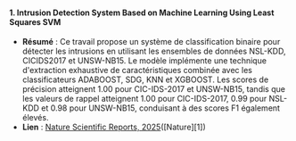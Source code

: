 #### 1. **Intrusion Detection System Based on Machine Learning Using Least Squares SVM**

* **Résumé** : Ce travail propose un système de classification binaire pour détecter les intrusions en utilisant les ensembles de données NSL-KDD, CICIDS2017 et UNSW-NB15. Le modèle implémente une technique d'extraction exhaustive de caractéristiques combinée avec les classificateurs ADABOOST, SDG, KNN et XGBOOST. Les scores de précision atteignent 1.00 pour CIC-IDS-2017 et UNSW-NB15, tandis que les valeurs de rappel atteignent 1.00 pour CIC-IDS-2017, 0.99 pour NSL-KDD et 0.98 pour UNSW-NB15, conduisant à des scores F1 également élevés.
* **Lien** : [Nature Scientific Reports, 2025](https://www.nature.com/articles/s41598-025-95621-7)([Nature][1])
